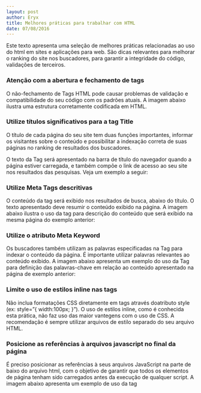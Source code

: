```yaml
---
layout: post
author: Eryx
title: Melhores práticas para trabalhar com HTML
date: 07/08/2016
---
```


Este texto apresenta uma seleção de melhores práticas relacionadas ao uso do html em sites e aplicações para web. São dicas relevantes para melhorar o ranking do site nos buscadores, para garantir a integridade do código, validações de terceiros.

### Atenção com a abertura e fechamento de tags

O não-fechamento de Tags HTML pode causar problemas de validação e compatibilidade do seu código com os padrões atuais. 
A imagem abaixo ilustra uma estrutura corretamente codificada em HTML.

### Utilize títulos significativos para a tag Title

O título de cada página do seu site tem duas funções importantes, informar os visitantes sobre o conteúdo e possibilitar a indexação correta de suas páginas no ranking de resultados dos buscadores. 

O texto da Tag <title></title> será apresentado na barra de título do navegador quando a página estiver carregada, e também compõe o link de acesso ao seu site nos resultados das pesquisas. Veja um exemplo a seguir:

### Utilize Meta Tags descritivas

O conteúdo da tag <meta name=”description” content=”…”/> será exibido nos resultados de busca, abaixo do título. O texto apresentado deve resumir o conteúdo exibido na página.
A imagem abaixo ilustra o uso da tag <meta> para descrição do conteúdo que será exibido na mesma página do exemplo anterior:

### Utilize o atributo Meta Keyword
Os buscadores também utilizam as palavras especificadas na Tag <meta name=”keywords” content=”…”/> para indexar o conteúdo da página. É importante utilizar palavras relevantes ao conteúdo exibido.
A imagem abaixo apresenta um exemplo do uso da Tag <meta> para definição das palavras-chave em relação ao conteúdo apresentado na página de exemplo anterior:


### Limite o uso de estilos inline nas tags
Não inclua formatações CSS diretamente em tags através doatributo style (ex: style=”{ width:100px; }”). O uso de estilos inline, como é conhecida esta prática, não faz uso das maior vantegens com o uso de CSS.
A recomendação é sempre utilizar arquivos de estilo separado do seu arquivo HTML.

### Posicione as referências à arquivos javascript no final da página
É preciso posicionar as referências à seus arquivos JavaScript na parte de baixo do arquivo html, com o objetivo de garantir que todos os elementos de página tenham sido carregados antes da execução de qualquer script.
A imagem abaixo apresenta um exemplo de uso da tag <script> para fazer o carregamento do arquivo .js que está localizado na pasta Scripts:

### Estruture o layout da página usando a tag Div
Utilize a tag <div> principalmente para definir os blocos principais do layout. Em uma página cuja estrutura prinicipal seja composta de cabeçalho, coluna esquerda, coluna de conteúdo, coluna direita e rodapé, utilize a tag div para especificar estes blocos principais de conteúdo.

### Utilize letras minúsculas para nomes de tags
O uso de letras maiúsculas não causa erros na renderização da página web, no entanto afeta a legibilidade do código. Por esta razão é recomendado o uso exclusivo de letras minúsculas na definição das tags.

### Adicione o atributo Alt para tags Image

A tag <img> é usada para fazer referência a uma imagem dentro de um conteúdo html. O atributo alt permite que seja especificado um texto descritivo da imagem. Este texto é importante para as seguintes situações:

* Ao posicionar o mouse sobre uma imagem, o texto da propriedade alt será exibido.

* Quando qualquer problema com o carregamento da imagem ocorrer, o texto da propriedade alt será exibido no espaço reservado a imagem que não foi carregada.

* Programas leitores de tela usados por pessoas com deficiência, reproduzem verbalmente o texto atribuído a esta propriedade.

Para imagens de composição da tela sem significado relevante, recomenda-se utilizar o atributo alt com o valor vazio, como ilustrado abaixo:

    <img src="..." alt="" />

### Utilize de maneira apropriada as tags de títulos (h1, h2, h3, etc)
Os títulos das páginas são usados na indexação de páginas em sites de pesquisa como o Google, Bing e Yahoo. Existem 6 níveis de títulos, começando com <h1>, que apresenta a formatação de maior destaque, até o <h6>, que apresenta a formatação de menor destaque.

### Utilize a tag de lista sem ordenação (ul), para criar estruturas de navegação em menus
Seguindo várias recomendações presentes neste artigo, o uso de tags <div> deve ser limitado aos elementos principais da estrutura da página web. Com base nestas orientações, é recomendado o uso do elemento <ul> para implementação de elementos de navegação do site ou aplicação web.

A imagem abaixo demonstra uma estrutura de navegação simples que utiliza esta abordagem:

### Utilize CssReset para padronizar as formatações de tags entre diferentes web browsers
O “CSS reset” é um trecho de código de estilos que tem o objetivo de “limpar” todos as formatações pré-definidas, comuns a todos os browsers existentes. Esta estratégia ajuda a reduzir as diferenças visuais encontradas nos diferentes browsers disponíveis no mercado.
É recomendado analisar diferentes modelos de CSS Reset com o objetivo de personalizar as especificações de acordo com as necessidades específicas do seu projeto. Observe também que alguns frameworks CSS (ex.: Bootstrap) possuem implementações próprias aplicadas com seu uso.
A imagem abaixo apresenta um trecho de código CSS que realiza esta “limpeza” dos estilos pré-definidos:

13. Utilize o elemento adequado no posição correta
O conhecimento sobre o uso correto e adequado dos elementos HTML é muito importante para garantir que a interface apresente o comportamento esperado durante o seu uso. Veja abaixo alguns exemplos de elementos HTML e suas funções:
    <p>
Este elemento é usado para definir um parágrafo em um documento HTML.
    <body>
Este elemento é usado para definir o corpo do documento HTML.
    <ul>
Este elemento apresenta uma lista sem numeração. Usado para momentos em que a ordenação não importa.
    <ol>
Este elemento apresenta uma lista numerada. A lista numerada é usada quando a ordem dos itens é relevante.
    <em>
Este elemento deve ser usado para dar “enfase” a trechos do documento HTML. Para obter enfatizar ainda mais o trecho, pode-se utilizar também a tag <strong> ou <b>.
    <br>
Este elemento é usado para criar uma quebra de linha em textos. No entanto, é recomendado o uso das propriedades Margin e Padding para aumetar a separação entre parágrafos (<p>), ao invés de <br>.
14. Avalie o código-fonte de outros web sites para observar diferentes abordagens
Mesmo depois de estar dominando a linguagem HTML, ainda assim é importante observar o código fonte de diferentes web sites e aplicações, com o objetivo de avaliar outras abordagens para situações semelhantes.
15. Valide o código HTML
É importante periódicamente fazer validações no código HTML, com o objetivo de verificar a adesão do código aos padrões existentes. No entanto, não é pssível afirmar que um código que esteja totalmente validado, é um excelente código. Da mesma forma, não é possível afirmar que um código que não está totalmente validado, seja uma estrutura HTML ruim.
16. Minimize as requisições HTTP
A quantidade de elementos requisitados em uma página ou aplicação web impacta diretamente o seu tempo de carregamento. Este artigo descreve algumas das estratégias para redução do número de requisições HTTP. Entre elas estão a “Combinação de Arquivos”, CSS Sprite e “Combinação de Imagens”, descritas a seguir.
17. Combine arquivos de script e de estilos para reduzir o número de requisições
A combinação de arquivos é uma maneira de reduzir o número de requisições HTTP em aplicações e web sites. A estratégia consiste em unir os diversos arquivos de script em um único arquivo contendo todas as referências, assim como unir todos as referências à arquivos de estilos (CSS) em um único arquivo de requisição.
18. Reduza as referências a imagens com o método CSS Sprite
Este método consiste em combinar todas as imagens de background em uma única, e manipular a apresentação das diferentes partes usando os atributos background-image e background-position. Pense nas diferentes imagens que compõem um botão de menu por exemplo. Ao criar uma única imagem que contenha os formatos para os estados normal, mouse hover, mouse click e ativo, será realizada também uma única requisição HTTP, e você utilizará os atributos CSS para realizar a apresentação (posicionamento) das respectivas imagens de background do botão.
19. Combine várias imagens em uma só
A combinação de imagens em uma única, reduz o número de requisições. Esta abordagem é útil em mapas de imagens. No entanto, o mapa de imagens deve ser utilizado somente para imagens contínuas, e não deve ser usada como menu de navegação devido a problemas de acessibilidade.
20. Utilize referências CDN (Content Delivery Network)
O CDN (Content Delivery Network) consiste em distribuir componentes estratégicos de uma aplicação ou web site em locais geograficamente distribuídos com o objetivo de garantir maior disponibilidade. Esta estratégia não reduz drasticamente o tempo de acesso mas é fácil de implementar, bastando utilizar referências a bibliotecas CDN disponibilizadas por grandes empresas do setor como o Google e a Microsoft. Também é recomendado implementar alguma estratégia de garantia para o caso de indisponibilidade da conexão com a internet (fall-back).
21. Inclua cabeçalhos de controle de Expiração e de cache
Existem componentes dos servidores web que podem ser utilizados para controlar o cache dos componentes de uma aplicação ou web site. O cache armazena os componentes em memória e desta forma melhora o desempenho para as próximas requisições HTTP. Utilize o cabeçalho de controle de cache apropriado para controlar as requisições feitas ao browser. Por exemplo, se sua aplicação foi criada com C#, você pode utilizar o seguinte comando para configurar a data de expiração do cache do arquivo aspx em questão:
Response.Cache.SetExpires(DateTime.Now.AddYears(1));
A data de expiração também pode ser configurada para uma data específica, através do cabeçalho HTTP. No exemplo a seguir o cabeçalho foi configurado para expirar em 15 de abril de 2012:
Expires: Sat, 15 Apr 2017 20:00:00 GMT.
22. Utilize componentes de compactação Gzip
Este componente disponibiliza recursos para compactar a resposta HTTP do servidor, e com isto melhorar o tempo de acesso. Esta estratégia funciona da seguinte maneira:
• O cliente HTTP indica o suporte a compactação através do atributo de cabeçalho Accept-Encoding, incluído na requisição HTTP (Accept-Encoding: gzip, deflate).
• Ao receber esta informação, o servidor web inclui o atributo Content-Encoding no cabeçalho de resposta ao cliente web, que então realiza a descompactação.
Todo conteúdo textual, incluindo documentos HTML, scripts, estilos, XML, JSON, entre outros, podem tirar proveito da compactação para melhorar o tempo de resposta. Apenas os arquivos que já estão em formatos compactados como por exemplo, imagens PNG, arquivos PDF, não devem ser compactados porque já se encontram neste formato.
23. Posicione as referências a arquivos de estilo (CSS) no cabeçalho
Estudos realizados pelo Yahoo! comprovaram que o posicionamento das referências aos arquivos de estilo no cabeçalho (“<head></head>”) da página, causa a impressão de carregamento mais rápido porque o conteúdo é carregado progressivamente nas devidas posições e formatos. O carregamento progressivo fornece um feedback para os usuários sobre o conteúdo que está sendo carregado.
24. Evite usar expressões CSS (CSS expressions)
O Internet Explorer disponibilizava este recurso de expressões JavaScript em atributos CSS do IE5 até a versão IE7, mas a partir do IE8 foi descontinuado e portanto é recomendado que não seja utilizado.
25. Mantenha os arquivos JavaScript e CSS separados do html
Uma das razões pela qual é recomendado que os arquivos de script e de estilos estejam separados do documento HTML, é o fato de os browsers fazerem cache destes tipos de arquivos. Também é importante lembrar que ao incluir estilos nas tags dentro de um documento HTML, o tamanho deste arquivo será consideravelmente maior e causará impacto no desempenho do web site ou aplicação porque estes estilos serão carregados todas as vezes que o documento HTML for carregado. Mesmo que o número de requisições seja reduzido, o tamanho final do arquivo HTML que é carregado frequentemente, será bem maior.
Uma excessão a esta regra acontece em páginas iniciais (ex: Yahoo!, MSN) que são utilizadas como fonte de acesso as demais páginas do site. Neste caso recomenda-se incluir os estilos e scripts nas tags do documento HTML para reduzir o número de requisições HTTP, e fazer uso de outras técnicas para melhorar o desempenho de resposta do servidor web.
26. Reduza as referências a diferentes domínios para reduzir o uso de DNS Lookups
O servidor DNS (Domain Name System) é responsável por mapear e fornecer os endereços físicos das requisições HTTP. A resposta HTTP só será enviada ao browser depois que todos os domínios forem resolvidos pelo servidor DNS, que leva entre 20 a 120 milissegundos para cada resolução. Servidores e browsers realizam o armazenamento de endereços DNS para melhorar o desempenho de resposta. Por esta razão é importante reduzir o número de referências a diferentes domínios dentro da aplicação. Recomenda-se limitar a quatro referências a domínios diferentes no máximo, com o objetivo de reduzir o uso de resoluções de DNS.
27. Reduza o número de Javascript e CSS
A técnica chamada de “minificação” consiste em “limpar” espaços vazios, comentários, linhas embranco e tabs dos arquivos de script, estilos e HTML para reduzir o tamanho dos arquivos, e desta forma melhorar o tempo de carregamento das páginas web. Pesquisas indicam reduções em torno de 25% do tamanho dos arquivos.
28. Evite o uso de Redirects
Este recurso é usado frequentemente para redirecionar o acesso a uma nova versão de um web site, ou quando há alguma mudança no nome do domínio utilizado atualmente. Esta estratégia deve ser evitada porque prejudica o tempo de resposta do servidor. Existem outras abordagens que podem ser utilizadas com melhores resultados. É recomendada a criação de Alias com apontamento para o novo domínio no servidor web que hospeda o web site ou aplicação.
29. Remova scripts duplicados
Apesar de parecer óbvio, existem situações onde o número de pessoas em um time de desenvolvimento ou o número de arquivos de scripts existentes, podem culminar em repetições. Nestes casos, o número de repetições das requisições HTTP causará perda de perfomance. A recomendação para evitar a duplicação de scripts é usar um único arquivo de script contendo as referências para os demais, ou ainda, criar uma função na aplicação, que fará a inclusão de todos os scripts sem riscos de duplicação por ser um ponto de referência única.
30. Configure o Cache para Ajax
Uma das características da tecnologia Ajax é a capacidade de fornecer um feedback mais rápido para os usuários. No entanto, existem situações em que mesmo fazendo a requisição assíncrona de uma parte específica do conteúdo, haverá alguma espera por parte dos usuários. Para melhorar a performance das respostas Ajax, é recomendado adotar as seguintes estratégias:
• Configurar o controle de cache e expiração de conteúdo, conforme mensionado anteriormente.
• Fazer uso do componente Gzip para compactação.
• Minimizar código JavaScript
• Evitar o uso de redirects.

31. Utilize GET ao fazer requisições Ajax
O método GET utiliza apenas um pacote TCP que é enviado ao servidor para fazer a requisição Ajax, e deve ser usado sempre que não houverem dados a serem enviados. O método POST envia duas requisições para o servidor, primeiramete o cabeçalho e em seguida os dados, e portanto possui um desempenho inferior ao método GET. É relevante informar que quando é feita uma requisição POST mas não existem dados a serem enviados, o comportamento apresentado é o mesmo do método GET.
32. Utilize Post-load Components
Esta estratégia consiste em definir os elementos cujo carregamento é prioritário para a exibição da página, para em seguida carregar os elementos complementares. No caso do JavaScript por exemplo, é recomendado separar o código que é indispensável para o correto carregamento da página, do código script que disponibiliza funções de animação por exemplo. Existem ainda alguns componentes criados por grandes empresas do setor, para ajudar na implementação desta técnica, entre eles o YUI Image Loader do Yahoo!, que permite o carregamento de imagens gradativo quando elas são necessárias na interface.
33. Utilize Preload de componentes
O objetivo desta estratégia é utilizar o tempo de inatividade do browser para requisitar imagens, estilos e scripts, antecipando os componentes que serão necessários a seguir, com o objetivo de fazer com que eles estejam disponíveis em cache no momento da próxima solicitação, e desta maneira agilizando o tempo de resposta do servidor e carregamento da página.
34. Reduza o número de elementos DOM
A quantidade de elementos que compõem uma página impacta diretamente o processamento necessário para execução de códigos JavaScript. A presença de um número excessivo de elementos indica a possibilidade de melhorar a estrutura do layout, e também indica que algumas das recomendações apresentadas aqui não estão sendo seguidas. Para confirmar que o número de elementos usados é excessivo, recomenda-se observar o código de outros sites ou aplicações semelhantes e fazer uma comparação. É possível obter o número total de elementos usando o comando a seguir no console do Firebugs:
document.getElementsByTagName(‘*’).lenght
35. Reduza o número de elementos
Iframe
Este elementos permite que sejam agrupados diversas páginas HTML em uma única. Existem problemas relacionados as diversas requisições HTTP executadas para cada elemento IFrame e ao carregamento do conteúdo em blocos sem sincronia, além da questão de blocos acessados diretamente através de links apresentados em resultados de buscas onde um bloco é carregado mas sem os outros que compõem a página. Como vantagens, podemos citar a possibilidade de download paralelo de scripts, e também a conveniência de liberar o carregamento de conteúdos adicionais não relacionados ao conteúdo principal da página, como por exemplo, o carregamento de propagandas do tipo ads e banners.
36. Não exiba o erro 404
O carregamentos de uma página de erro 404 (erro de arquivo não encontrado) prejudica a experiência de usuário com uma mensagem que não tem nenhuma utilidade. Alguns web sites apresentam páginas de erro personalizadas onde são oferecidas sugestões sobre o provavel conteúdo que os usuários pretendem acessar.
37. Reduza o tamanho do Cookie
As informações armazenadas em cookies são transmitidas ao servidor web nos cabeçalhos HTTP, e seu tamanho pode impactar no tempo de resposta. Tenni Theurer e Patty Chi em seu artigo de título “When the Cookies Crumbles” apresentam as seguintes recomendações:
• Utilize os cookies que são realmente necessários para personalização e segurança
• Mantenha o tamanho dos cookies o menor possível.
• Tenha atenção ao domínio onde os cookies são configurados para que não impacte outros subdomínios da aplicação.
• Configure uma data de expiração apropriada para que não hajam solicitações desnecessárias.

38. Utilize domínios sem Cookie para Componentes
Garanta que conteúdos estáticos como imagens, estejam livres de cookies em seus respectivos cabeçalhos HTTP. É recomendado criar um sob-domínio para os componentes estáticos do web site ou aplicação, com o objetivo de manter as requisições a estes elementos livre de cookies.
39. Reduza o acesso a elementos DOM (Javascript)
Existem algumas estratégias adotadas para reduzir o tempo de resposta das páginas, relacionadas neste artigo:
• Cache de referências aos elementos acessados
• Atualização de elementos em background que são incluídos na estrutura da página depois que são processados.
• Não utilizar JavaScript para correções de layout.

40. Reduza o número de métodos de tratamento dos eventos (Javascript)
Os métodos da aplicação ou web site devem ser desenvolvidos com a capacidade de tratar o maior número de elementos semelhantes, evitando um número excessivo de métodos. Outra questão relevante para o desenvolvimento de métodos de tratamento de eventos é que pode-se utilizar o evento DOMContentLoaded, que é executado antes do evento Load, para realizar ações na estrutura da página HTML.
41. Dê preferência ao uso de <link> ao invés de @import (CSS)
O atributo @import no Internet Explorer é carregado no final da página e portanto deve ser evitado, conforme orientação anterior sobre incluir as referências aos arquivos CSS no início da página.
42. Evite o uso de Filters (CSS)
É recomendado evitar o uso do filtro proprietário da Microsoft AlphaImageLoader, que tinha o objetivo de corrigir problemas relacionados ao congelamento de imagens semi-transparentes no formato “PNG true color”, na versão 7 do navegador. Entre os problemas decorrentes de seu uso estão o consumo excessivo de memória, uma vez que é aplicado por elemento, além de congelar imagens na tela durante o carregamento. Ao invés do filtro, a sugestão é utilizar o formato PNG8 que é compatível com o Internet Explorer.
43. Utilize imagens otimizadas (imagens)
Existem algumas ações que podem ser executadas com o objetivo de otimizar ainda mais as imagens desenvolvidas para o web site ou aplicação, entre elas:
• Imagens GIF podem ser otimizadas reduzindo o número de cores da paleta quando o formato selecionado utiliza mais cores do que as utilizadas efetivamente na imagem.
• Algumas vezes as imagens no formato PNG são menores do que as mesmas imagens no formato GIF. Lembrando que o formato GIF não permite o uso de transparência.
• Utilize ferramentas para otimização de imagens PNG como por exemplo o Pngcrush.
• Utilize ferramentas para otimização de imagens JPG, como por exemplo ojpegtran.

44. Otimize as renderizações de imagens referenciadas por CSS (Imagens)
Existem ainda alguns cuidados a serem tomados para otimização de imagens:
• Utilize uma combinação que seja menor que 256 cores em imagens.
• Evite imagens grandes com espaços vazios, para que consumam menos memória de armazenamento.

45. Não escale imagens usando HTML 
Ajuste as imagens ao tamanho necessário, evitando o uso dos atributos width e height para fazer ajustes. Se você precisa que uma imagem tenha 100×100 pixels, então ela deve ser criada neste tamanho. Não reduza uma imagem maior para ficar no tamanho necessário porque o tamanho da imagem será maior e ainda poderão haver deformações.
46. Faça com que o favicon.ico seja pequeno e fique em cache
A imagem favicon.ico é uma imagem que fica armazenada no diretório raiz de web sites e aplicações. É importante que ela esteja presente uma vez que o browser executará uma requisição HTTP com erro 404 caso a imagem não esteja disponível. É importante que a imagem seja menor que 1kb, assim como configurar o cache para este elemento.
47. Evite o uso de atributo src vazios para imagens
O comportamento padrão alguns browsers, ao encontrar o atributo src vazio, realizam requisições e processamento desnecessários. E portanto, este uso do atributo deve ser evitado.
48. Sempre declare um Doctype
A declaração doctype informa ao browser o padrão XHTML que está sendo utilizado para renderização da linguagem e marcação adequadamente. Ajuda na renderização correta do HTML. Por exemplo:
    <!DOCTYPE html PUBLIC “-//W3C//DTD XHTML 1.0 Strict//EN” “http://www.w3.org/TR/xhtml1/DTD/xhtml1-strict.dtd”&gt;
49. Utilize o atributo Title em links (sempre que necessário)
O uso do atributo title em tags de links, aumenta a acessibilidade do conteúdo. É importante lembrar que este atributo é usado para melhorar a compreenção sobre o significado dos links. Por exemplo:
    <a href=”http://blog.com/todososartigos&#8221; title=”Acesso a lista de artigos.”>Clique aqui.</a>
50. Utilize as tags Fieldset e Label em formulários web
Utilize os elementos <fieldset> e <labels> nos web forms. A tag <fieldset> é usada para criar agrupamentos lógicos no layout do web form, e a tag <legend> é utilizada em conjunto, como título do agrupamento. Por exemplo:
    <fieldset>
    <legend>Detalhes</legend>
    <label for=”name”>Primeiro Nome: </label>
    <input type=”text” id=”nome” name=”nome” />
    </fieldset>
51. Utilize comentários condicionais para correções das diferenças entre versões de browsers
Utilize o recurso de comentários condicionais, para aplicar diferentes estilos para as diferentes versões do internet explorer. Por exemplo:

    <!–[if IE 7]>
    <link rel=”stylesheet” href=”css/ie-7.css”
    media=”all”>
    <![endif]–>

52.Escreva códigos com formato consistente
Escreva códigos indentados que facilitem a visualização e compreenção do código html.
Exemplo indentado:
    <html>
        <head>
            <title>Título</title>
        </head>
…

Exemplo não-indentado:
    <html>
    <head>
    <title>Título</title>
    </head>
…
53. Evite uso excessivo de comentários
Comentários são importantes para linguagens de programação. Mas no caso do html, as tags foram criadas para serem auto-explicativas. Comentários excessivos prejudicam a compreensão da estrutura do documento html.
